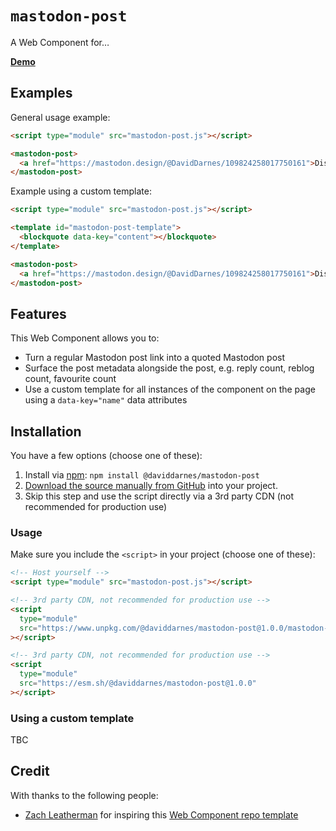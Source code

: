 # `mastodon-post`

A Web Component for…

**[Demo](https://daviddarnes.github.io/component-template/demo.html)**

## Examples

General usage example:

```html
<script type="module" src="mastodon-post.js"></script>

<mastodon-post>
  <a href="https://mastodon.design/@DavidDarnes/109824258017750161">Discuss on Mastodon</a>
</mastodon-post>
```

Example using a custom template:

```html
<script type="module" src="mastodon-post.js"></script>

<template id="mastodon-post-template">
  <blockquote data-key="content"></blockquote>
</template>

<mastodon-post>
  <a href="https://mastodon.design/@DavidDarnes/109824258017750161">Discuss on Mastodon</a>
</mastodon-post>
```

## Features

This Web Component allows you to:

- Turn a regular Mastodon post link into a quoted Mastodon post
- Surface the post metadata alongside the post, e.g. reply count, reblog count, favourite count
- Use a custom template for all instances of the component on the page using a `data-key="name"` data attributes

## Installation

You have a few options (choose one of these):

1. Install via [npm](https://www.npmjs.com/package/@daviddarnes/mastodon-post): `npm install @daviddarnes/mastodon-post`
1. [Download the source manually from GitHub](https://github.com/daviddarnes/mastodon-post/releases) into your project.
1. Skip this step and use the script directly via a 3rd party CDN (not recommended for production use)

### Usage

Make sure you include the `<script>` in your project (choose one of these):

```html
<!-- Host yourself -->
<script type="module" src="mastodon-post.js"></script>
```

```html
<!-- 3rd party CDN, not recommended for production use -->
<script
  type="module"
  src="https://www.unpkg.com/@daviddarnes/mastodon-post@1.0.0/mastodon-post.js"
></script>
```

```html
<!-- 3rd party CDN, not recommended for production use -->
<script
  type="module"
  src="https://esm.sh/@daviddarnes/mastodon-post@1.0.0"
></script>
```

### Using a custom template

TBC

## Credit

With thanks to the following people:

- [Zach Leatherman](https://zachleat.com) for inspiring this [Web Component repo template](https://github.com/daviddarnes/component-template)

